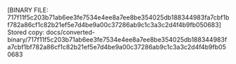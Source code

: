 [BINARY FILE: 717f11f5c203b71ab6ee3fe7534e4ee8a7ee8be354025db188344983fa7cbf1bf782a86cf1c82b21ef5e7d4be9a00c37286ab9c1c3a3c2d4f4b9fb050683]
Stored copy: docs/converted-binary/717f11f5c203b71ab6ee3fe7534e4ee8a7ee8be354025db188344983fa7cbf1bf782a86cf1c82b21ef5e7d4be9a00c37286ab9c1c3a3c2d4f4b9fb050683
